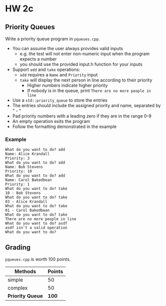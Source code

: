 # HW 2c

## Priority Queues

Write a priority queue program in `pqueues.cpp`.

- You can assume the user always provides valid inputs
  - e.g. the test will not enter non-numeric input when the program expects a number
  - you should use the provided input.h function for your inputs
- Support `add` and `take` operations:
  - `add` requires a `Name` and `Priority` input
  - `take` will display the next person in line according to their priority
    - Higher numbers indicate higher priority
    - If nobody is in the queue, print `There are no more people in line`
- Use a `std::priority_queue` to store the entries
- The entries should include the assigned priority and name, separated by " - "
- Pad priority numbers with a leading zero if they are in the range 0-9
- An empty operation exits the program
- Follow the formatting demonstrated in the example

### Example

```
What do you want to do? add
Name: Alice Krandall
Priority: 3
What do you want to do? add
Name: Bob Stevens
Priority: 10
What do you want to do? add
Name: Carol Bakedbean
Priority: 1
What do you want to do? take
10 - Bob Stevens
What do you want to do? take
03 - Alice Krandall
What do you want to do? take
01 - Carol Bakedbean
What do you want to do? take
There are no more people in line
What do you want to do? asdf
asdf isn't a valid operation
What do you want to do? 
```

## Grading

`pqueues.cpp` is worth 100 points.

| Methods            | Points   |
|--------------------|----------|
| simple             | 50       |
| complex            | 50       |
| **Priority Queue** | **100**  |